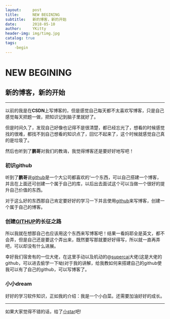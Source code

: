 ```yaml
---
layout:     post
title:      NEW BEGINING
subtitle:   新的博客，新的开始
date:       2018-05-10
author:     YKitty
header-img: img/timg.jpg
catalog: true
tags:
    -begin
---
```


# NEW BEGINING

## 新的博客，新的开始

----

以前的我是在**CSDN**上写博客的，但是感觉自己每天都不太喜欢写博客，只是自己感觉每天把题一做，把知识记到脑子里就好了。



但是时间久了，发现自己好像也记得不是很清楚，都已经忘光了，想看的时候感觉找的很难，都找不到自己想看的知识点了，回忆不起来了，这个时候就感觉自己真的是垃圾了。



然后也听到了**鹏哥**对我们的教诲，我觉得博客还是要好好地写吧！

### 初识github

听到了**鹏哥**说[github](https://github.com)是一个大公司都喜欢的‘一个东西，可以自己搭建一个博客，并且在上面还可创建一个属于自己的库，以后出去面试这个可以当做一个很好的提升自己价值的东西。



对于这么好的东西那自己肯定要好好的学习一下并且使用[github](https://github.com)来写博客，创建一个属于自己的博客。

### 创建[GITHUP](https://github.com)的长征之路

所以我就在想那自己也应该用这个东西来写博客吧！结果一看妈耶全是英文，都不会弄，但是自己还是要这个弄出来，既然要写那就要好好得写，所以就一直再弄吧，可以却没有什么进展。



幸好我们宿舍有的一位大佬，在这里手动以及机动的@[supercai](http://supercai.top)大佬(这是大佬的github，可以进去偷学一下呦)对于我的讲解，给我教如何来搭建自己的github使我可以有了自己的github，可以写博客了。

### 小小dream

好好的学习软件知识，正如我的介绍：我是一个小白菜。还需要加油好好的成长。



---



如果大家觉得不错的话，给了[小star](https://github.com/YKitty)吧!









